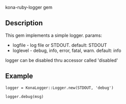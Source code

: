 kona-ruby-logger gem

Description
------------
This gem implements a simple logger.
params:
   * logfile - log file or STDOUT. default: STDOUT
   * loglevel - debug, info, error, fatal, warn. default: info

logger can be disabled thru accessor called 'disabled'

Example
----------
`logger = KonaLogger::Logger.new(STDOUT, 'debug')`

`logger.debug(msg)`
